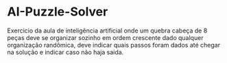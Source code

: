 # AI-Puzzle-Solver
Exercicio da aula de inteligência artificial onde um quebra cabeça de 8 peças deve se organizar sozinho em ordem crescente dado qualquer organização randômica, deve indicar quais passos foram dados até chegar na solução e indicar caso não haja saida.
